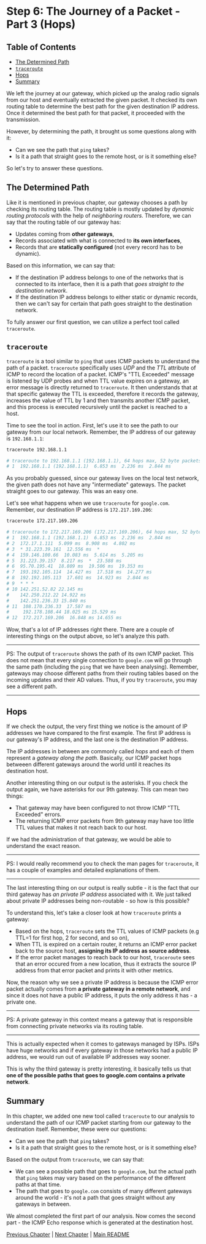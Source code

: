 # Step 6: The Journey of a Packet - Part 3 (Hops)

## Table of Contents

<!--toc:start-->

- [The Determined Path](#the-determined-path)
- [`traceroute`](#traceroute)
- [Hops](#hops)
- [Summary](#summary)
<!--toc:end-->

We left the journey at our gateway, which picked up the analog radio signals from our host and eventually extracted the given packet.
It checked its own routing table to determine the best path for the given destination IP address.
Once it determined the best path for that packet, it proceeded with the transmission.

However, by determining the path, it brought us some questions along with it:

- Can we see the path that `ping` takes?
- Is it a path that straight goes to the remote host, or is it something else?

So let's try to answer these questions.

## <a id='the-determined-path'/> The Determined Path

Like it is mentioned in previous chapter, our gateway chooses a path by checking its routing table.
The routing table is mostly updated by _dynamic routing protocols_ with the help of _neighboring routers_.
Therefore, we can say that the routing table of our gateway has:

- Updates coming from **other gateways**,
- Records associated with what is connected to **its own interfaces**,
- Records that are **statically configured** (not every record has to be dynamic).

Based on this information, we can say that:

- If the destination IP address belongs to one of the networks that is connected to its interface, then it is a path that _goes straight to the destination network_.
- If the destination IP address belongs to either static or dynamic records, then we can't say for certain that path goes straight to the destination network.

To fully answer our first question, we can utilize a perfect tool called `traceroute`.

## <a id='traceroute'/> `traceroute`

`traceroute` is a tool similar to `ping` that uses ICMP packets to understand the path of a packet.
`traceroute` specifically uses _UDP_ and the _TTL_ attribute of ICMP to record the location of a packet.
ICMP's "TTL Exceeded" message is listened by UDP probes and when TTL value expires on a gateway, an error message is directly returned to `traceroute`.
It then understands that at that specific gateway the TTL is exceeded, therefore it records the gateway, increases the value of TTL by 1 and then transmits another ICMP packet, and this process is executed recursively until the packet is reached to a host.

Time to see the tool in action.
First, let's use it to see the path to our gateway from our local network.
Remember, the IP address of our gateway is `192.168.1.1`:

```bash
traceroute 192.168.1.1

# traceroute to 192.168.1.1 (192.168.1.1), 64 hops max, 52 byte packets
# 1  192.168.1.1 (192.168.1.1)  6.853 ms  2.236 ms  2.844 ms
```

As you probably guessed, since our gateway lives on the local test network, the given path does not have any "intermediate" gateways.
The packet straight goes to our gateway.
This was an easy one.

Let's see what happens when we use `traceroute` for `google.com`. Remember, our destination IP address is `172.217.169.206`:

```bash
traceroute 172.217.169.206

# traceroute to 172.217.169.206 (172.217.169.206), 64 hops max, 52 byte packets
# 1  192.168.1.1 (192.168.1.1)  6.853 ms  2.236 ms  2.844 ms
# 2  172.17.1.111  5.099 ms  8.908 ms  4.802 ms
# 3  * 31.223.39.161  12.556 ms  *
# 4  159.146.100.66  10.083 ms  5.614 ms  5.205 ms
# 5  31.223.39.157  8.217 ms  *  23.588 ms
# 6  95.70.195.41  18.809 ms  19.506 ms  19.353 ms
# 7  193.192.105.114  14.427 ms  17.518 ms  14.277 ms
# 8  192.192.105.113  17.601 ms  14.923 ms  2.844 ms
# 9  * * *
# 10 142.251.52.82 22.145 ms
#    142.250.212.22 14.922 ms
#    142.251.236.33 15.840 ms
# 11  108.170.236.33  17.587 ms
#     192.178.108.44 18.025 ms 15.529 ms
# 12  172.217.169.206  16.848 ms 14.655 ms
```

Wow, that's a lot of IP addresses right there.
There are a couple of interesting things on the output above, so let's analyze this path.

---

PS: The output of `traceroute` shows the path of its own ICMP packet.
This does not mean that every single connection to `google.com` will go through the same path (including the `ping` that we have been analysing).
Remember, gateways may choose different paths from their routing tables based on the incoming updates and their AD values. Thus, if you try `traceroute`, you may see a different path.

---

## <a id='hops'/> Hops

If we check the output, the very first thing we notice is the amount of IP addresses we have compared to the first example.
The first IP address is our gateway's IP address, and the last one is the destination IP address.

The IP addresses in between are commonly called _hops_ and each of them represent a _gateway along the path_.
Basically, our ICMP packet hops betweeen different gateways around the world until it reaches its destination host.

Another interesting thing on our output is the asterisks.
If you check the output again, we have asterisks for our 9th gateway.
This can mean two things:

- That gateway may have been configured to not throw ICMP "TTL Exceeded" errors.
- The returning ICMP error packets from 9th gateway may have too little TTL values that makes it not reach back to our host.

If we had the administration of that gateway, we would be able to understand the exact reason.

---

PS: I would really recommend you to check the man pages for `traceroute`, it has a couple of examples and detailed explanations of them.

---

The last interesting thing on our output is really subtle - it is the fact that our third gateway has _an private IP address_ associated with it.
We just talked about private IP addresses being non-routable - so how is this possible?

To understand this, let's take a closer look at how `traceroute` prints a gateway:

- Based on the hops, `traceroute` sets the TTL values of ICMP packets (e.g TTL=1 for first hop, 2 for second, and so on),
- When TTL is expired on a certain router, it returns an ICMP error packet back to the source host, **assigning its IP address as source address**.
- If the error packet manages to reach back to our host, `traceroute` sees that an error occured from a new location, thus it extracts the source IP address from that error packet and prints it with other metrics.

Now, the reason why we see a private IP address is because the ICMP error packet actually comes from **a private gateway in a remote network**, and since it does not have a public IP address, it puts the only address it has - a private one.

---

PS: A private gateway in this context means a gateway that is responsible from connecting private networks via its routing table.

---

This is actually expected when it comes to gateways managed by ISPs.
ISPs have huge networks and if every gateway in those networks had a public IP address, we would run out of available IP addresses way sooner.

This is why the third gateway is pretty interesting, it basically tells us that **one of the possible paths that goes to google.com contains a private network**.

## <a id='summary'/> Summary

In this chapter, we added one new tool called `traceroute` to our analysis to understand the path of our ICMP packet starting from our gateway to the destination itself.
Remember, these were our questions:

- Can we see the path that `ping` takes?
- Is it a path that straight goes to the remote host, or is it something else?

Based on the output from `traceroute`, we can say that:

- We can see a possible path that goes to `google.com`, but the actual path that `ping` takes may vary based on the performance of the different paths at that time.
- The path that goes to `google.com` consists of many different gateways around the world - it's not a path that goes straight without any gateways in between.

We almost completed the first part of our analysis.
Now comes the second part - the ICMP Echo response which is generated at the destination host.

[Previous Chapter](./6-journey-on-gateway.md) | [Next Chapter](./8-icmp-response.md) | [Main README](./README.md)
